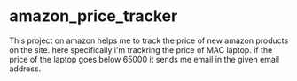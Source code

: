 # amazon_price_tracker
This project on amazon helps me to track the price of new amazon products on the site.
here specifically i'm trackring the price of MAC laptop.
if the price of the laptop goes below 65000 it sends me email in the given email address.
